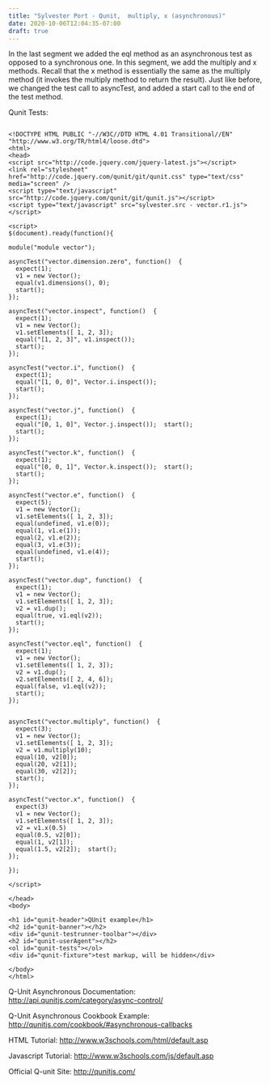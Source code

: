 ```yaml
---
title: "Sylvester Port - Qunit,  multiply, x (asynchronous)"
date: 2020-10-06T12:04:35-07:00
draft: true
---
```

In the last segment we added the eql method as an asynchronous test as opposed to a synchronous one.  In this segment, we add the multiply and x methods.  Recall that the x method is essentially the same as the multiply method (it invokes the multiply method to return the result).  Just like before, we changed the test call to asyncTest, and added a start call to the end of the test method.

Qunit Tests:

```

<!DOCTYPE HTML PUBLIC "-//W3C//DTD HTML 4.01 Transitional//EN"  "http://www.w3.org/TR/html4/loose.dtd">
<html>
<head>
<script src="http://code.jquery.com/jquery-latest.js"></script>
<link rel="stylesheet" href="http://code.jquery.com/qunit/git/qunit.css" type="text/css" media="screen" />
<script type="text/javascript" src="http://code.jquery.com/qunit/git/qunit.js"></script>
<script type="text/javascript" src="sylvester.src - vector.r1.js"></script>

<script>
$(document).ready(function(){
    
module("module vector");

asyncTest("vector.dimension.zero", function()  {
  expect(1);
  v1 = new Vector();
  equal(v1.dimensions(), 0);
  start();
});

asyncTest("vector.inspect", function()  {
  expect(1);
  v1 = new Vector();
  v1.setElements([ 1, 2, 3]);
  equal("[1, 2, 3]", v1.inspect());
  start();
});

asyncTest("vector.i", function()  {
  expect(1);
  equal("[1, 0, 0]", Vector.i.inspect());
  start();
});

asyncTest("vector.j", function()  {
  expect(1);
  equal("[0, 1, 0]", Vector.j.inspect());  start();
  start();
});

asyncTest("vector.k", function()  {
  expect(1);
  equal("[0, 0, 1]", Vector.k.inspect());  start();
  start();
});

asyncTest("vector.e", function()  {
  expect(5);
  v1 = new Vector();
  v1.setElements([ 1, 2, 3]);
  equal(undefined, v1.e(0));
  equal(1, v1.e(1));
  equal(2, v1.e(2));
  equal(3, v1.e(3));
  equal(undefined, v1.e(4));
  start();
});

asyncTest("vector.dup", function()  {
  expect(1);
  v1 = new Vector();
  v1.setElements([ 1, 2, 3]);
  v2 = v1.dup();
  equal(true, v1.eql(v2));
  start();
});

asyncTest("vector.eql", function()  {
  expect(1);
  v1 = new Vector();
  v1.setElements([ 1, 2, 3]);
  v2 = v1.dup();
  v2.setElements([ 2, 4, 6]);
  equal(false, v1.eql(v2));
  start();
});


asyncTest("vector.multiply", function()  {
  expect(3);
  v1 = new Vector();
  v1.setElements([ 1, 2, 3]);
  v2 = v1.multiply(10);
  equal(10, v2[0]);
  equal(20, v2[1]);
  equal(30, v2[2]);
  start();
});

asyncTest("vector.x", function()  {
  expect(3)
  v1 = new Vector();
  v1.setElements([ 1, 2, 3]);
  v2 = v1.x(0.5)
  equal(0.5, v2[0]);
  equal(1, v2[1]);
  equal(1.5, v2[2]);  start();
});

});

</script>
  
</head>
<body>

<h1 id="qunit-header">QUnit example</h1>
<h2 id="qunit-banner"></h2>
<div id="qunit-testrunner-toolbar"></div>
<h2 id="qunit-userAgent"></h2>
<ol id="qunit-tests"></ol>
<div id="qunit-fixture">test markup, will be hidden</div>

</body>
</html>

```

Q-Unit Asynchronous Documentation:
http://api.qunitjs.com/category/async-control/

Q-Unit Asynchronous Cookbook Example:
http://qunitjs.com/cookbook/#asynchronous-callbacks

HTML Tutorial:
http://www.w3schools.com/html/default.asp

Javascript Tutorial:
http://www.w3schools.com/js/default.asp

Official Q-unit Site:
http://qunitjs.com/
